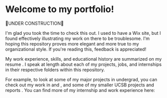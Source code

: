 # Welcome to my portfolio!
 
🚧UNDER CONSTRUCTION🚧

I'm glad you took the time to check this out. I used to have a Wix site, but I found effectively illustrating my work on there to be troublesome. I'm hoping this repository proves
more elegant and more true to my organizational style. If you're reading this, feedback is appreciated!

My work experience, skills, and educational history are summarized on my resume <here>. I speak at length about each of my projects, jobs, and internships in their respective folders within this repository.

For example, to look at some of my major projects in undergrad, you can check out my work in <UCSB Hyperloop> and <UCSB RPL>, and some of my smaller UCSB projects and reports <here>.
You can find more of my internship and work experience here:
 <UCSB Department of Physics>
  <Bruker Nano Surfaces>
   <Intuitive Surgical>
    <Simpl Global>
